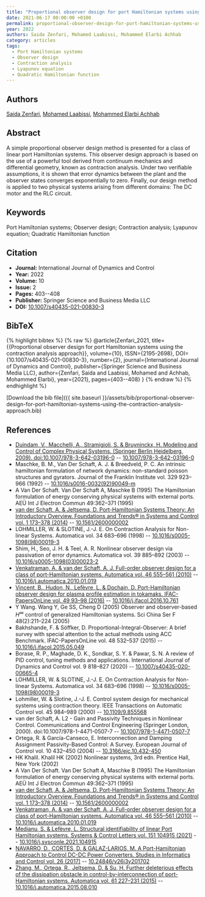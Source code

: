 ```yaml
---
title: "Proportional observer design for port Hamiltonian systems using the contraction analysis approach"
date: 2021-06-17 00:00:00 +0100
permalink: proportional-observer-design-for-port-hamiltonian-systems-using-the-contraction-analysis-approach
year: 2022
authors: Saida Zenfari, Mohamed Laabissi, Mohammed Elarbi Achhab
category: articles
tags:
  - Port Hamiltonian systems
  - Observer design
  - Contraction analysis
  - Lyapunov equation
  - Quadratic Hamiltonian function
---
```

 
## Authors
[Saida Zenfari](authors/saida-zenfari), [Mohamed Laabissi](authors/mohamed-laabissi), [Mohammed Elarbi Achhab](authors/mohammed-elarbi-achhab)
 
## Abstract
A simple proportional observer design method is presented for a class of linear port Hamiltonian systems. This observer design approach is based on the use of a powerful tool derived from continuum mechanics and differential geometry, known as contraction analysis. Under two verifiable assumptions, it is shown that error dynamics between the plant and the observer states converges exponentially to zero. Finally, our design method is applied to two physical systems arising from different domains: The DC motor and the RLC circuit.
 
## Keywords
Port Hamiltonian systems; Observer design; Contraction analysis; Lyapunov equation; Quadratic Hamiltonian function
 
## Citation
- **Journal:** International Journal of Dynamics and Control
- **Year:** 2022
- **Volume:** 10
- **Issue:** 2
- **Pages:** 403--408
- **Publisher:** Springer Science and Business Media LLC
- **DOI:** [10.1007/s40435-021-00830-3](https://doi.org/10.1007/s40435-021-00830-3)
 
## BibTeX
{% highlight bibtex %}
{% raw %}
@article{Zenfari_2021,
  title={{Proportional observer design for port Hamiltonian systems using the contraction analysis approach}},
  volume={10},
  ISSN={2195-2698},
  DOI={10.1007/s40435-021-00830-3},
  number={2},
  journal={International Journal of Dynamics and Control},
  publisher={Springer Science and Business Media LLC},
  author={Zenfari, Saida and Laabissi, Mohamed and Achhab, Mohammed Elarbi},
  year={2021},
  pages={403--408}
}
{% endraw %}
{% endhighlight %}
 
[Download the bib file]({{ site.baseurl }}/assets/bib/proportional-observer-design-for-port-hamiltonian-systems-using-the-contraction-analysis-approach.bib)
 
## References
- [Duindam, V., Macchelli, A., Stramigioli, S. & Bruyninckx, H. Modeling and Control of Complex Physical Systems. (Springer Berlin Heidelberg, 2009). doi:10.1007/978-3-642-03196-0](modeling-and-control-of-complex-physical-systems) -- [10.1007/978-3-642-03196-0](https://doi.org/10.1007/978-3-642-03196-0)
- Maschke, B. M., Van Der Schaft, A. J. & Breedveld, P. C. An intrinsic hamiltonian formulation of network dynamics: non-standard poisson structures and gyrators. Journal of the Franklin Institute vol. 329 923–966 (1992) -- [10.1016/s0016-0032(92)90049-m](https://doi.org/10.1016/s0016-0032(92)90049-m)
- A Van Der Schaft. Van Der Schaft A, Maschke B (1995) The Hamiltonian formulation of energy conserving physical systems with external ports. AEÜ Int J Electron Commun 49:362–371 (1995)
- [van der Schaft, A. & Jeltsema, D. Port-Hamiltonian Systems Theory: An Introductory Overview. Foundations and Trends® in Systems and Control vol. 1 173–378 (2014)](port-hamiltonian-systems-theory-an-introductory-overview) -- [10.1561/2600000002](https://doi.org/10.1561/2600000002)
- LOHMILLER, W. & SLOTINE, J.-J. E. On Contraction Analysis for Non-linear Systems. Automatica vol. 34 683–696 (1998) -- [10.1016/s0005-1098(98)00019-3](https://doi.org/10.1016/s0005-1098(98)00019-3)
- Shim, H., Seo, J. H. & Teel, A. R. Nonlinear observer design via passivation of error dynamics. Automatica vol. 39 885–892 (2003) -- [10.1016/s0005-1098(03)00023-2](https://doi.org/10.1016/s0005-1098(03)00023-2)
- [Venkatraman, A. & van der Schaft, A. J. Full-order observer design for a class of port-Hamiltonian systems. Automatica vol. 46 555–561 (2010)](full-order-observer-design-for-a-class-of-port-hamiltonian-systems) -- [10.1016/j.automatica.2010.01.019](https://doi.org/10.1016/j.automatica.2010.01.019)
- [Vincent, B., Hudon, N., Lefèvre, L. & Dochain, D. Port-Hamiltonian observer design for plasma profile estimation in tokamaks. IFAC-PapersOnLine vol. 49 93–98 (2016)](port-hamiltonian-observer-design-for-plasma-profile-estimation-in-tokamaks) -- [10.1016/j.ifacol.2016.10.761](https://doi.org/10.1016/j.ifacol.2016.10.761)
- Y Wang. Wang Y, Ge SS, Cheng D (2005) Observer and observer-based $H^\infty$ control of generalized Hamiltonian systems. Sci China Ser F 48(2):211–224 (2005)
- Bakhshande, F. & Söffker, D. Proportional-Integral-Observer: A brief survey with special attention to the actual methods using ACC Benchmark. IFAC-PapersOnLine vol. 48 532–537 (2015) -- [10.1016/j.ifacol.2015.05.049](https://doi.org/10.1016/j.ifacol.2015.05.049)
- Borase, R. P., Maghade, D. K., Sondkar, S. Y. & Pawar, S. N. A review of PID control, tuning methods and applications. International Journal of Dynamics and Control vol. 9 818–827 (2020) -- [10.1007/s40435-020-00665-4](https://doi.org/10.1007/s40435-020-00665-4)
- LOHMILLER, W. & SLOTINE, J.-J. E. On Contraction Analysis for Non-linear Systems. Automatica vol. 34 683–696 (1998) -- [10.1016/s0005-1098(98)00019-3](https://doi.org/10.1016/s0005-1098(98)00019-3)
- Lohmiller, W. & Slotine, J.-J. E. Control system design for mechanical systems using contraction theory. IEEE Transactions on Automatic Control vol. 45 984–989 (2000) -- [10.1109/9.855568](https://doi.org/10.1109/9.855568)
- van der Schaft, A. L2 - Gain and Passivity Techniques in Nonlinear Control. Communications and Control Engineering (Springer London, 2000). doi:10.1007/978-1-4471-0507-7 -- [10.1007/978-1-4471-0507-7](https://doi.org/10.1007/978-1-4471-0507-7)
- Ortega, R. & García-Canseco, E. Interconnection and Damping Assignment Passivity-Based Control: A Survey. European Journal of Control vol. 10 432–450 (2004) -- [10.3166/ejc.10.432-450](https://doi.org/10.3166/ejc.10.432-450)
- HK Khalil. Khalil HK (2002) Nonlinear systems, 3rd edn. Prentice Hall, New York (2002)
- A Van Der Schaft. Van Der Schaft A, Maschke B (1995) The Hamiltonian formulation of energy conserving physical systems with external ports. AEÜ Int J Electron Commun 49:362–371 (1995)
- [van der Schaft, A. & Jeltsema, D. Port-Hamiltonian Systems Theory: An Introductory Overview. Foundations and Trends® in Systems and Control vol. 1 173–378 (2014)](port-hamiltonian-systems-theory-an-introductory-overview) -- [10.1561/2600000002](https://doi.org/10.1561/2600000002)
- [Venkatraman, A. & van der Schaft, A. J. Full-order observer design for a class of port-Hamiltonian systems. Automatica vol. 46 555–561 (2010)](full-order-observer-design-for-a-class-of-port-hamiltonian-systems) -- [10.1016/j.automatica.2010.01.019](https://doi.org/10.1016/j.automatica.2010.01.019)
- [Medianu, S. & Lefèvre, L. Structural identifiability of linear Port Hamiltonian systems. Systems &amp; Control Letters vol. 151 104915 (2021)](structural-identifiability-of-linear-port-hamiltonian-systems) -- [10.1016/j.sysconle.2021.104915](https://doi.org/10.1016/j.sysconle.2021.104915)
- [NAVARRO, D., CORTES, D. & GALAZ-LARIOS, M. A Port-Hamiltonian Approach to Control DC-DC Power Converters. Studies in Informatics and Control vol. 26 (2017)](a-port-hamiltonian-approach-to-control-dc-dc-power-converters) -- [10.24846/v26i3y201702](https://doi.org/10.24846/v26i3y201702)
- [Zhang, M., Ortega, R., Jeltsema, D. & Su, H. Further deleterious effects of the dissipation obstacle in control-by-interconnection of port-Hamiltonian systems. Automatica vol. 61 227–231 (2015)](further-deleterious-effects-of-the-dissipation-obstacle-in-control-by-interconnection-of-port-hamiltonian-systems) -- [10.1016/j.automatica.2015.08.010](https://doi.org/10.1016/j.automatica.2015.08.010)


